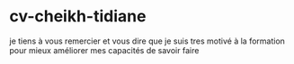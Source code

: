 # cv-cheikh-tidiane
je tiens à vous remercier et vous dire que je suis tres motivé à la formation  pour mieux améliorer mes capacités de savoir faire
